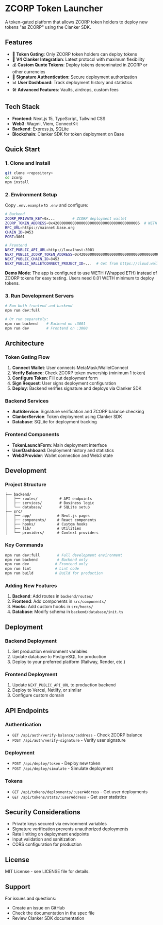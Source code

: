 # ZCORP Token Launcher

A token-gated platform that allows ZCORP token holders to deploy new tokens "as ZCORP" using the Clanker SDK.

## Features

- 🎯 **Token Gating**: Only ZCORP token holders can deploy tokens
- 🚀 **V4 Clanker Integration**: Latest protocol with maximum flexibility  
- 💰 **Custom Quote Tokens**: Deploy tokens denominated in ZCORP or other currencies
- 🔐 **Signature Authentication**: Secure deployment authorization
- 📊 **User Dashboard**: Track deployment history and statistics
- 🛠️ **Advanced Features**: Vaults, airdrops, custom fees

## Tech Stack

- **Frontend**: Next.js 15, TypeScript, Tailwind CSS
- **Web3**: Wagmi, Viem, ConnectKit
- **Backend**: Express.js, SQLite
- **Blockchain**: Clanker SDK for token deployment on Base

## Quick Start

### 1. Clone and Install

```bash
git clone <repository>
cd zcorp
npm install
```

### 2. Environment Setup

Copy `.env.example` to `.env` and configure:

```bash
# Backend
ZCORP_PRIVATE_KEY=0x...        # ZCORP deployment wallet
ZCORP_TOKEN_ADDRESS=0x4200000000000000000000000000000000000006  # WETH on Base (demo)
RPC_URL=https://mainnet.base.org
CHAIN_ID=8453
PORT=3001

# Frontend  
NEXT_PUBLIC_API_URL=http://localhost:3001
NEXT_PUBLIC_ZCORP_TOKEN_ADDRESS=0x4200000000000000000000000000000000000006  # WETH on Base (demo)
NEXT_PUBLIC_CHAIN_ID=8453
NEXT_PUBLIC_WALLETCONNECT_PROJECT_ID=...  # Get from https://cloud.walletconnect.com
```

**Demo Mode**: The app is configured to use WETH (Wrapped ETH) instead of ZCORP tokens for easy testing. Users need 0.01 WETH minimum to deploy tokens.

### 3. Run Development Servers

```bash
# Run both frontend and backend
npm run dev:full

# Or run separately:
npm run backend    # Backend on :3001
npm run dev        # Frontend on :3000
```

## Architecture

### Token Gating Flow

1. **Connect Wallet**: User connects MetaMask/WalletConnect
2. **Verify Balance**: Check ZCORP token ownership (minimum 1 token)
3. **Configure Token**: Fill out deployment form
4. **Sign Request**: User signs deployment configuration
5. **Deploy**: Backend verifies signature and deploys via Clanker SDK

### Backend Services

- **AuthService**: Signature verification and ZCORP balance checking
- **ClankerService**: Token deployment using Clanker SDK
- **Database**: SQLite for deployment tracking

### Frontend Components

- **TokenLaunchForm**: Main deployment interface
- **UserDashboard**: Deployment history and statistics
- **Web3Provider**: Wallet connection and Web3 state

## Development

### Project Structure

```
├── backend/
│   ├── routes/          # API endpoints
│   ├── services/        # Business logic
│   └── database/        # SQLite setup
├── src/
│   ├── app/            # Next.js pages
│   ├── components/     # React components  
│   ├── hooks/          # Custom hooks
│   ├── lib/            # Utilities
│   └── providers/      # Context providers
```

### Key Commands

```bash
npm run dev:full        # Full development environment
npm run backend         # Backend only
npm run dev            # Frontend only
npm run lint           # Lint code
npm run build          # Build for production
```

### Adding New Features

1. **Backend**: Add routes in `backend/routes/`
2. **Frontend**: Add components in `src/components/`
3. **Hooks**: Add custom hooks in `src/hooks/`
4. **Database**: Modify schema in `backend/database/init.ts`

## Deployment

### Backend Deployment

1. Set production environment variables
2. Update database to PostgreSQL for production
3. Deploy to your preferred platform (Railway, Render, etc.)

### Frontend Deployment

1. Update `NEXT_PUBLIC_API_URL` to production backend
2. Deploy to Vercel, Netlify, or similar
3. Configure custom domain

## API Endpoints

### Authentication
- `GET /api/auth/verify-balance/:address` - Check ZCORP balance
- `POST /api/auth/verify-signature` - Verify user signature

### Deployment
- `POST /api/deploy/token` - Deploy new token
- `POST /api/deploy/simulate` - Simulate deployment

### Tokens
- `GET /api/tokens/deployments/:userAddress` - Get user deployments
- `GET /api/tokens/stats/:userAddress` - Get user statistics

## Security Considerations

- Private keys secured via environment variables
- Signature verification prevents unauthorized deployments
- Rate limiting on deployment endpoints
- Input validation and sanitization
- CORS configuration for production

## License

MIT License - see LICENSE file for details.

## Support

For issues and questions:
- Create an issue on GitHub
- Check the documentation in the spec file
- Review Clanker SDK documentation
